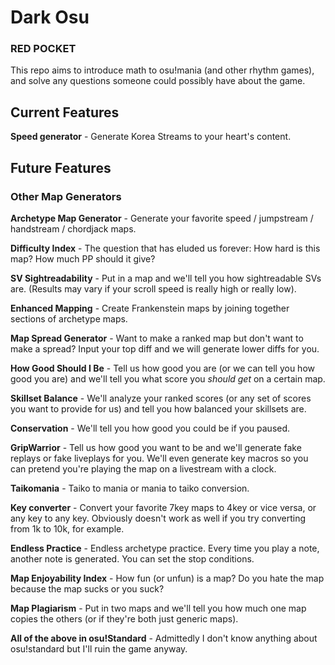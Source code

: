 # Dark Osu
### RED POCKET
This repo aims to introduce math to osu!mania (and other rhythm games), and solve any questions someone could possibly have about the game.
## Current Features
**Speed generator** - Generate Korea Streams to your heart's content.
## Future Features
### Other Map Generators
**Archetype Map Generator** - Generate your favorite speed / jumpstream / handstream / chordjack maps.

**Difficulty Index** - The question that has eluded us forever: How hard is this map? How much PP should it give?

**SV Sightreadability** - Put in a map and we'll tell you how sightreadable SVs are. (Results may vary if your scroll speed is really high or really low).

**Enhanced Mapping** - Create Frankenstein maps by joining together sections of archetype maps.

**Map Spread Generator** - Want to make a ranked map but don't want to make a spread? Input your top diff and we will generate lower diffs for you.

**How Good Should I Be** - Tell us how good you are (or we can tell you how good you are) and we'll tell you what score you *should get* on a certain map.

**Skillset Balance** - We'll analyze your ranked scores (or any set of scores you want to provide for us) and tell you how balanced your skillsets are.

**Conservation** - We'll tell you how good you could be if you paused.

**GripWarrior** - Tell us how good you want to be and we'll generate fake replays or fake liveplays for you. We'll even generate key macros so you can pretend you're playing the map on a livestream with a clock.

**Taikomania** - Taiko to mania or mania to taiko conversion.

**Key converter** - Convert your favorite 7key maps to 4key or vice versa, or any key to any key. Obviously doesn't work as well if you try converting from 1k to 10k, for example.

**Endless Practice** - Endless archetype practice. Every time you play a note, another note is generated. You can set the stop conditions.

**Map Enjoyability Index** - How fun (or unfun) is a map? Do you hate the map because the map sucks or you suck?

**Map Plagiarism** - Put in two maps and we'll tell you how much one map copies the others (or if they're both just generic maps).

**All of the above in osu!Standard** - Admittedly I don't know anything about osu!standard but I'll ruin the game anyway.
